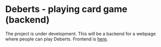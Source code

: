 # Deberts - playing card game (backend)

The project is under development. This will be a backend for a webpage where people can play Deberts. Frontend is [here](https://github.com/alexterliuk/deberts).
